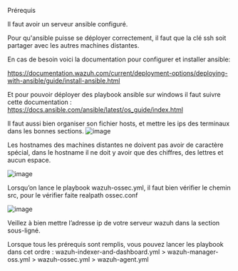 Prérequis

Il faut avoir un serveur ansible configuré.

Pour qu'ansible puisse se déployer correctement, il faut que la clé ssh soit partager avec les autres machines distantes.

En cas de besoin voici la documentation pour configurer et installer ansible:

https://documentation.wazuh.com/current/deployment-options/deploying-with-ansible/guide/install-ansible.html

Et pour pouvoir déployer des playbook ansible sur windows il faut suivre cette documentation :
https://docs.ansible.com/ansible/latest/os_guide/index.html

Il faut aussi bien organiser son fichier hosts, et mettre les ips des terminaux dans les bonnes sections.
![image](https://github.com/JulenSe/Wazuh_Project/assets/54896656/adade9f8-f815-4300-99d9-1f998552843e)

Les hostnames des machines distantes ne doivent pas avoir de caractère spécial, dans le hostname il ne doit y avoir que des chiffres, des lettres et aucun espace.

![image](https://github.com/JulenSe/Wazuh_Project/assets/54896656/382452e9-8389-49e5-abf5-1c5e672b2180)

Lorsqu’on lance le playbook wazuh-ossec.yml, il faut bien vérifier le chemin src, pour le vérifier faite realpath ossec.conf

![image](https://github.com/JulenSe/Wazuh_Project/assets/54896656/6c09eb0e-0983-4a29-9673-0f4406b46445)

Veillez à bien mettre l’adresse ip de votre serveur wazuh dans la section sous-ligné.

Lorsque tous les prérequis sont remplis, vous pouvez lancer les playbook dans cet ordre :
wazuh-indexer-and-dashboard.yml > wazuh-manager-oss.yml > wazuh-ossec.yml > wazuh-agent.yml

